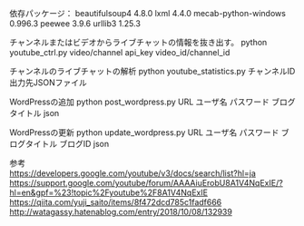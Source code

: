 依存パッケージ：
beautifulsoup4                4.8.0
lxml                          4.4.0
mecab-python-windows          0.996.3
peewee                        3.9.6
urllib3                       1.25.3


チャンネルまたはビデオからライブチャットの情報を抜き出す。
python youtube_ctrl.py video/channel api_key video_id/channel_id

チャンネルのライブチャットの解析
python youtube_statistics.py チャンネルID 出力先JSONファイル

WordPressの追加
python post_wordpress.py URL ユーザ名 パスワード ブログタイトル json

WordPressの更新
python update_wordpress.py URL ユーザ名 パスワード ブログタイトル ブログID json


参考  
https://developers.google.com/youtube/v3/docs/search/list?hl=ja  
https://support.google.com/youtube/forum/AAAAiuErobU8A1V4NqExIE/?hl=en&gpf=%23!topic%2Fyoutube%2F8A1V4NqExIE  
https://qiita.com/yuji_saito/items/8f472dcd785c1fadf666  
http://watagassy.hatenablog.com/entry/2018/10/08/132939  
